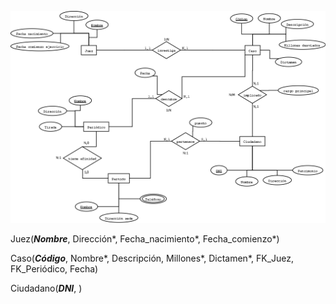 ![Ejercicio corrupcion](https://github.com/13sauca13/PRG/blob/master/Recursos/Ejercicio%20corrupcion.png)

Juez(***Nombre***, Dirección*, Fecha_nacimiento*, Fecha_comienzo*)

Caso(***Código***, Nombre*, Descripción, Millones*, Dictamen*, FK_Juez, FK_Periódico, Fecha)

Ciudadano(***DNI***, )
